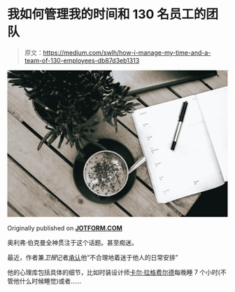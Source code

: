 # 我如何管理我的时间和 130 名员工的团队

> 原文：<https://medium.com/swlh/how-i-manage-my-time-and-a-team-of-130-employees-db87d3eb1313>

![](img/a83fbed0c5e308de5f43062151adf997.png)

Originally published on [**JOTFORM.COM**](https://www.jotform.com/blog/ceo-time-management/)

奥利弗·伯克曼全神贯注于这个话题。甚至痴迷。

最近，作者兼*卫报*记者[承认](http://www.oliverburkeman.com/blog/posts/on-the-strange-fascinations-of-other-people-s-schedules)他“不合理地着迷于他人的日常安排”

他的心理库包括具体的细节，比如时装设计师[卡尔·拉格费尔德](https://www.harpersbazaar.com/fashion/trends/a865/24-hours-with-karl-lagerfeld-0412/)每晚睡 7 个小时(不管他什么时候睡觉)或者……